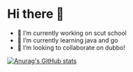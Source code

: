 # Hi there 👋
- 🔭 I’m currently working on scut school
- 🌱 I’m currently learning java and go
- 👯 I’m looking to collaborate on dubbo!
<!-- - 🤔 I’m looking for help with ...
- 💬 Ask me about ...
- 📫 How to reach me: ...
- 😄 Pronouns: ...
- ⚡ Fun fact: ... -->

[![Anurag's GitHub stats](https://github-readme-stats.vercel.app/api?username=dengWuuu)](https://github.com/anuraghazra/github-readme-stats)
